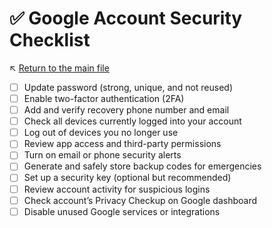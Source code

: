 # ✅ Google Account Security Checklist

↖️ [Return to the main file](../README.md)

- [ ] Update password (strong, unique, and not reused)
- [ ] Enable two-factor authentication (2FA)
- [ ] Add and verify recovery phone number and email
- [ ] Check all devices currently logged into your account
- [ ] Log out of devices you no longer use
- [ ] Review app access and third-party permissions
- [ ] Turn on email or phone security alerts
- [ ] Generate and safely store backup codes for emergencies
- [ ] Set up a security key (optional but recommended)
- [ ] Review account activity for suspicious logins
- [ ] Check account’s Privacy Checkup on Google dashboard
- [ ] Disable unused Google services or integrations